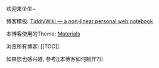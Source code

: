 欢迎来坐坐~

博客模板: [TiddlyWiki — a non-linear personal web notebook](https://tiddlywiki.com/)

本博客使用的Theme: [Materials](http://j.d.material.tiddlyspot.com/)

浏览所有博客: [[TOC]]

如果您也感兴趣, 参考[[本博客如何制作?]]